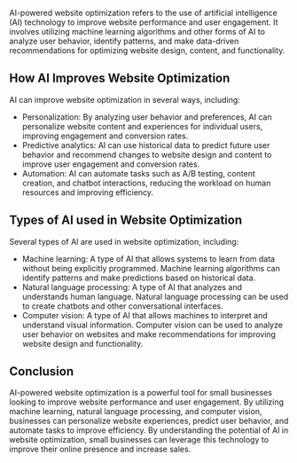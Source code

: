 
AI-powered website optimization refers to the use of artificial intelligence (AI) technology to improve website performance and user engagement. It involves utilizing machine learning algorithms and other forms of AI to analyze user behavior, identify patterns, and make data-driven recommendations for optimizing website design, content, and functionality.

How AI Improves Website Optimization
------------------------------------

AI can improve website optimization in several ways, including:

* Personalization: By analyzing user behavior and preferences, AI can personalize website content and experiences for individual users, improving engagement and conversion rates.
* Predictive analytics: AI can use historical data to predict future user behavior and recommend changes to website design and content to improve user engagement and conversion rates.
* Automation: AI can automate tasks such as A/B testing, content creation, and chatbot interactions, reducing the workload on human resources and improving efficiency.

Types of AI used in Website Optimization
----------------------------------------

Several types of AI are used in website optimization, including:

* Machine learning: A type of AI that allows systems to learn from data without being explicitly programmed. Machine learning algorithms can identify patterns and make predictions based on historical data.
* Natural language processing: A type of AI that analyzes and understands human language. Natural language processing can be used to create chatbots and other conversational interfaces.
* Computer vision: A type of AI that allows machines to interpret and understand visual information. Computer vision can be used to analyze user behavior on websites and make recommendations for improving website design and functionality.

Conclusion
----------

AI-powered website optimization is a powerful tool for small businesses looking to improve website performance and user engagement. By utilizing machine learning, natural language processing, and computer vision, businesses can personalize website experiences, predict user behavior, and automate tasks to improve efficiency. By understanding the potential of AI in website optimization, small businesses can leverage this technology to improve their online presence and increase sales.
